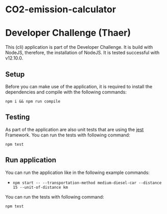 # CO2-emission-calculator
 
# Developer Challenge (Thaer)
This (cli) application is part of the Developer Challenge. It is build with NodeJS, therefore, the installation of NodeJS. It is tested successful with v12.10.0.

## Setup
Before you can make use of the application, it is required to install the dependencies and compile with the following commands:
```
npm i && npm run compile
```

## Testing
As part of the application are also unit tests that are using the [jest](https://jestjs.io) Framework.
You can run the tests with following command:
```
npm test
```

## Run application
You can run the application like in the following example commands:

*   `npm start -- --transportation-method medium-diesel-car --distance 15 --unit-of-distance km`

You can run the tests with following command:
```
npm test
```